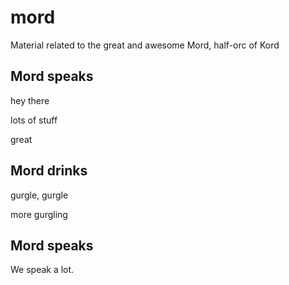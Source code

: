 mord
====

Material related to the great and awesome Mord, half-orc of Kord


## Mord speaks

hey there


lots of stuff

great

## Mord drinks

gurgle, gurgle

more gurgling

## Mord speaks

We speak a lot. 
